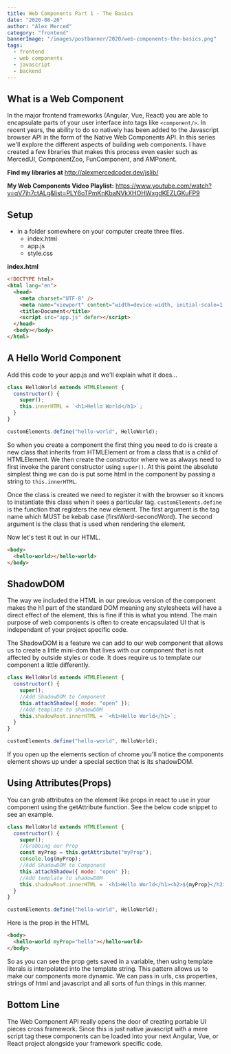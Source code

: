 ```yaml
---
title: Web Components Part 1 - The Basics
date: "2020-08-26"
author: "Alex Merced"
category: "frontend"
bannerImage: "/images/postbanner/2020/web-components-the-basics.png"
tags:
  - frontend
  - web components
  - javascript
  - backend
---
```


## What is a Web Component

In the major frontend frameworks (Angular, Vue, React) you are able to encapsulate parts of your user interface into tags like `<component/>`. In recent years, the ability to do so natively has been added to the Javascript browser API in the form of the Native Web Components API. In this series we'll explore the different aspects of building web components. I have created a few libraries that makes this process even easier such as MercedUI, ComponentZoo, FunComponent, and AMPonent.

**Find my libraries at** http://alexmercedcoder.dev/jslib/

**My Web Components Video Playlist:** https://www.youtube.com/watch?v=qV7jh7ctALg&list=PLY6oTPmKnKbaNVkXHOHWxgdKEZLGKuFP9

## Setup

- in a folder somewhere on your computer create three files.
  - index.html
  - app.js
  - style.css

**index.html**

```html
<!DOCTYPE html>
<html lang="en">
  <head>
    <meta charset="UTF-8" />
    <meta name="viewport" content="width=device-width, initial-scale=1.0" />
    <title>Document</title>
    <script src="app.js" defer></script>
  </head>
  <body></body>
</html>
```

## A Hello World Component

Add this code to your app.js and we'll explain what it does...

```js
class HelloWorld extends HTMLElement {
  constructor() {
    super();
    this.innerHTML = `<h1>Hello World</h1>`;
  }
}

customElements.define("hello-world", HelloWorld);
```

So when you create a component the first thing you need to do is create a new class that inherits from HTMLElement or from a class that is a child of HTMLElement. We then create the constructor where we as always need to first invoke the parent constructor using `super()`. At this point the absolute simplest thing we can do is put some html in the component by passing a string to `this.innerHTML`.

Once the class is created we need to register it with the browser so it knows to instantiate this class when it sees a particular tag. `customElements.define` is the function that registers the new element. The first argument is the tag name which MUST be kebab case (firstWord-secondWord). The second argument is the class that is used when rendering the element.

Now let's test it out in our HTML.

```html
<body>
  <hello-world></hello-world>
</body>
```

## ShadowDOM

The way we included the HTML in our previous version of the component makes the h1 part of the standard DOM meaning any stylesheets will have a direct effect of the element, this is fine if this is what you intend. The main purpose of web components is often to create encapsulated UI that is independant of your project specific code.

The ShadowDOM is a feature we can add to our web component that allows us to create a little mini-dom that lives with our component that is not affected by outside styles or code. It does require us to template our component a little differently.

```js
class HelloWorld extends HTMLElement {
  constructor() {
    super();
    //Add ShadowDOM to Component
    this.attachShadow({ mode: "open" });
    //Add template to shadowDOM
    this.shadowRoot.innerHTML = `<h1>Hello World</h1>`;
  }
}

customElements.define("hello-world", HelloWorld);
```

If you open up the elements section of chrome you'll notice the components element shows up under a special section that is its shadowDOM.

## Using Attributes(Props)

You can grab attributes on the element like props in react to use in your component using the getAttribute function. See the below code snippet to see an example.

```js
class HelloWorld extends HTMLElement {
  constructor() {
    super();
    //Grabbing our Prop
    const myProp = this.getAttribute("myProp");
    console.log(myProp);
    //Add ShadowDOM to Component
    this.attachShadow({ mode: "open" });
    //Add template to shadowDOM
    this.shadowRoot.innerHTML = `<h1>Hello World</h1><h2>${myProp}</h2>`;
  }
}

customElements.define("hello-world", HelloWorld);
```

Here is the prop in the HTML

```html
<body>
  <hello-world myProp="hello"></hello-world>
</body>
```

So as you can see the prop gets saved in a variable, then using template literals is interpolated into the template string. This pattern allows us to make our components more dynamic. We can pass in urls, css properties, strings of html and javascript and all sorts of fun things in this manner.

## Bottom Line

The Web Component API really opens the door of creating portable UI pieces cross framework. Since this is just native javascript with a mere script tag these components can be loaded into your next Angular, Vue, or React project alongside your framework specific code.
